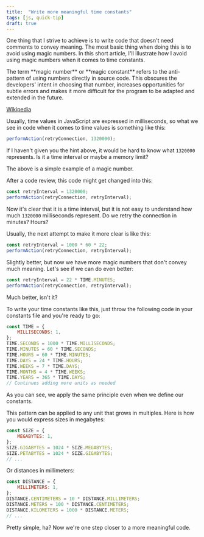 ```yaml
---
title:  "Write more meaningful time constants"
tags: [js, quick-tip]
draft: true
---
```


One thing that I strive to achieve is to write code that doesn't need comments to convey meaning. The most basic thing when doing this is to avoid using magic numbers. In this short article, I'll illustrate how I avoid using magic numbers when it comes to time constants.

<quote>
The term **magic number** or **magic constant** refers to the anti-pattern of using numbers directly in source code. This obscures the developers' intent in choosing that number, increases opportunities for subtle errors and makes it more difficult for the program to be adapted and extended in the future.

[Wikipedia](https://en.wikipedia.org/wiki/Magic_number_%28programming%29)
</quote>

Usually, time values in JavaScript are expressed in milliseconds, so what we see in code when it comes to time values is something like this:

```js
performAction(retryConnection, 1320000);
```

If I haven't given you the hint above, it would be hard to know what `1320000` represents. Is it a time interval or maybe a memory limit?

The above is a simple example of a magic number.

After a code review, this code might get changed into this:

```js
const retryInterval = 1320000;
performAction(retryConnection, retryInterval);
```

Now it's clear that it is a time interval, but it is not easy to understand how much `1320000` milliseconds represent. Do we retry the connection in minutes? Hours?

Usually, the next attempt to make it more clear is like this:

```js
const retryInterval = 1000 * 60 * 22;
performAction(retryConnection, retryInterval);
```

Slightly better, but now we have more magic numbers that don't convey much meaning. Let's see if we can do even better:

```js
const retryInterval = 22 * TIME.MINUTES;
performAction(retryConnection, retryInterval);
```

Much better, isn't it?

To write your time constants like this, just throw the following code in your constants file and you're ready to go:

```js
const TIME = {
	MILLISECONDS: 1,
};
TIME.SECONDS = 1000 * TIME.MILLISECONDS;
TIME.MINUTES = 60 * TIME.SECONDS;
TIME.HOURS = 60 * TIME.MINUTES;
TIME.DAYS = 24 * TIME.HOURS;
TIME.WEEKS = 7 * TIME.DAYS;
TIME.MONTHS = 4 * TIME.WEEKS;
TIME.YEARS = 365 * TIME.DAYS;
// Continues adding more units as needed
```

As you can see, we apply the same principle even when we define our constants.

This pattern can be applied to any unit that grows in multiples. Here is how you would express sizes in megabytes:

```js
const SIZE = {
	MEGABYTES: 1,
};
SIZE.GIGABYTES = 1024 * SIZE.MEGABYTES;
SIZE.PETABYTES = 1024 * SIZE.GIGABYTES;
// ...
```

Or distances in millimeters:

```js
const DISTANCE = {
	MILLIMETERS: 1,
};
DISTANCE.CENTIMETERS = 10 * DISTANCE.MILLIMETERS;
DISTANCE.METERS = 100 * DISTANCE.CENTIMETERS;
DISTANCE.KILOMETERS = 1000 * DISTANCE.METERS;
// ...
```

Pretty simple, ha? Now we're one step closer to a more meaningful code.



